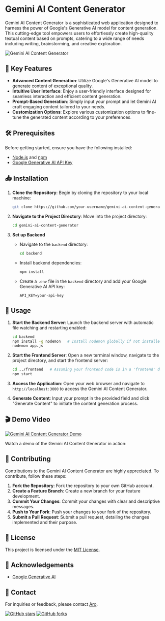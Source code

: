 # Gemini AI Content Generator

Gemini AI Content Generator is a sophisticated web application designed to harness the power of Google's Generative AI model for content generation. This cutting-edge tool empowers users to effortlessly create high-quality textual content based on prompts, catering to a wide range of needs including writing, brainstorming, and creative exploration.

![Gemini AI Content Generator](https://github.com/cyber-bytezz/Gemini-AI-Content-Generator/assets/130319315/d2dd2ee4-5ba0-4aa4-a8ca-ea48891f6cdd)

## 🚀 Key Features

- **Advanced Content Generation**: Utilize Google's Generative AI model to generate content of exceptional quality.
- **Intuitive User Interface**: Enjoy a user-friendly interface designed for seamless interaction and efficient content generation.
- **Prompt-Based Generation**: Simply input your prompt and let Gemini AI craft engaging content tailored to your needs.
- **Customization Options**: Explore various customization options to fine-tune the generated content according to your preferences.

## 🛠️ Prerequisites

Before getting started, ensure you have the following installed:

- [Node.js](https://nodejs.org) and [npm](https://www.npmjs.com/)
- [Google Generative AI API Key](https://cloud.google.com/generate-ai/docs/getting-started)

## 📥 Installation

1. **Clone the Repository**: Begin by cloning the repository to your local machine:

   ```bash
   git clone https://github.com/your-username/gemini-ai-content-generator.git
   ```

2. **Navigate to the Project Directory**: Move into the project directory:

   ```bash
   cd gemini-ai-content-generator
   ```

3. **Set up Backend**

   - Navigate to the `backend` directory:

     ```bash
     cd backend
     ```

   - Install backend dependencies:

     ```bash
     npm install
     ```

   - Create a `.env` file in the `backend` directory and add your Google Generative AI API key:

     ```
     API_KEY=your-api-key
     ```

## 🚀 Usage

1. **Start the Backend Server**: Launch the backend server with automatic file watching and restarting enabled:

   ```bash
   cd backend
   npm install -g nodemon   # Install nodemon globally if not installed already
   nodemon app.js
   ```

2. **Start the Frontend Server**: Open a new terminal window, navigate to the project directory, and start the frontend server:

   ```bash
   cd ../frontend   # Assuming your frontend code is in a 'frontend' directory
   npm start
   ```

3. **Access the Application**: Open your web browser and navigate to `http://localhost:3000` to access the Gemini AI Content Generator.

4. **Generate Content**: Input your prompt in the provided field and click "Generate Content" to initiate the content generation process.

## 🎬 Demo Video

[![Gemini AI Content Generator Demo](https://github.com/cyber-bytezz/Gemini-AI-Content-Generator/assets/130319315/d2dd2ee4-5ba0-4aa4-a8ca-ea48891f6cdd)](https://github.com/cyber-bytezz/Gemini-AI-Content-Generator/assets/130319315/91bbe31f-b06b-4ed0-98e5-99d61de87466)

Watch a demo of the Gemini AI Content Generator in action:

## 🤝 Contributing

Contributions to the Gemini AI Content Generator are highly appreciated. To contribute, follow these steps:

1. **Fork the Repository**: Fork the repository to your own GitHub account.
2. **Create a Feature Branch**: Create a new branch for your feature development.
3. **Commit Your Changes**: Commit your changes with clear and descriptive messages.
4. **Push to Your Fork**: Push your changes to your fork of the repository.
5. **Submit a Pull Request**: Submit a pull request, detailing the changes implemented and their purpose.

## 📄 License

This project is licensed under the [MIT License](LICENSE).

## 🙏 Acknowledgements

- [Google Generative AI](https://github.com/google-research/google-research/tree/main/generative_ai)

## 📧 Contact

For inquiries or feedback, please contact [Aro](mailto:chandru2021007@gmail.com).

[![GitHub stars](https://img.shields.io/github/stars/your-username/gemini-ai-content-generator.svg?style=social)](https://github.com/cyber-bytezz/Gemini-AI-Content-Generator) [![GitHub forks](https://img.shields.io/github/forks/your-username/gemini-ai-content-generator.svg?style=social)](https://github.com/cyber-bytezz/Gemini-AI-Content-Generator/network)

